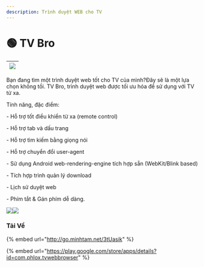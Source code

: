 ```yaml
---
description: Trình duyệt WEB cho TV
---
```


# 🟢 TV Bro

| ![](https://lh4.googleusercontent.com/lDHtz1GTQTBkNg7ulSkA\_1BjVnSMDnQEPwHtcJ2QMTSgTnYIErnJhpXqvYSwdvvAyHBk7LoDc-OM1oiUuwNX8KJIA5hJen\_4x1-Ah6hwePHlyHaPOXjemK92dzg1mWc7ItmyFz70=w115-h115) |
| ------------------------------------------------------------------------------------------------------------------------------------------------------------------------------------------- |

Bạn đang tìm một trình duyệt web tốt cho TV của mình?Đây sẽ là một lựa chọn không tồi. TV Bro, trình duyệt web được tối ưu hóa để sử dụng với TV từ xa.

Tính năng, đặc điểm:

\- Hỗ trợ tốt điều khiển từ xa (remote control)

\- Hỗ trợ tab và dấu trang

\- Hỗ trợ tìm kiếm bằng giọng nói

\- Hỗ trợ chuyển đổi user-agent

\- Sử dụng Android web-rendering-engine tích hợp sẵn (WebKit/Blink based)

\- Tích hợp trình quản lý download

\- Lịch sử duyệt web

\- Phím tắt & Gán phím dễ dàng.

[![](https://1.bp.blogspot.com/-i0JIgk0XT10/Xyw1M9xukTI/AAAAAAAAAbI/12iukw07n98sjuht0PnJdIClXB\_nkqWCwCPcBGAYYCw/w328-h184/unnamed%2B%282%29.webp)](https://draft.blogger.com/blog/post/edit/8235070244697979808/1050588162558531887)[![](https://1.bp.blogspot.com/-cF316u\_3mX4/Xyw1M3oiaiI/AAAAAAAAAbM/aKtwD7zdhsMbJTviF7DpebPoM58jhtqMgCPcBGAYYCw/w328-h184/unnamed%2B%281%29.webp)](https://draft.blogger.com/blog/post/edit/8235070244697979808/1050588162558531887)



### Tải Về

{% embed url="http://go.minhtam.net/3tUasik" %}

{% embed url="https://play.google.com/store/apps/details?id=com.phlox.tvwebbrowser" %}
